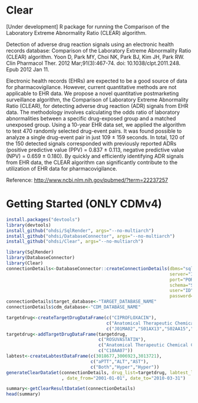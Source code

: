 # Clear
[Under development] R package for running the Comparison of the Laboratory Extreme Abnormality Ratio (CLEAR) algorithm.


Detection of adverse drug reaction signals using an electronic health records database: Comparison of the Laboratory Extreme Abnormality Ratio (CLEAR) algorithm. Yoon D, Park MY, Choi NK, Park BJ, Kim JH, Park RW. Clin Pharmacol Ther. 2012 Mar;91(3):467-74. doi: 10.1038/clpt.2011.248. Epub 2012 Jan 11.

Electronic health records (EHRs) are expected to be a good source of data for pharmacovigilance. However, current quantitative methods are not applicable to EHR data. We propose a novel quantitative postmarketing surveillance algorithm, the Comparison of Laboratory Extreme Abnormality Ratio (CLEAR), for detecting adverse drug reaction (ADR) signals from EHR data. The methodology involves calculating the odds ratio of laboratory abnormalities between a specific drug-exposed group and a matched unexposed group. Using a 10-year EHR data set, we applied the algorithm to test 470 randomly selected drug-event pairs. It was found possible to analyze a single drug-event pair in just 109 ± 159 seconds. In total, 120 of the 150 detected signals corresponded with previously reported ADRs (positive predictive value (PPV) = 0.837 ± 0.113, negative predictive value (NPV) = 0.659 ± 0.180). By quickly and efficiently identifying ADR signals from EHR data, the CLEAR algorithm can significantly contribute to the utilization of EHR data for pharmacovigilance.

Reference: http://www.ncbi.nlm.nih.gov/pubmed/?term=22237257

Getting Started (ONLY CDMv4)
===============
```r
install.packages("devtools")
library(devtools)
install_github("ohdsi/SqlRender", args="--no-multiarch")
install_github("ohdsi/DatabaseConnector", args="--no-multiarch")
install_github("ohdsi/Clear", args="--no-multiarch")

library(SqlRender)
library(DatabaseConnector)
library(Clear)
connectionDetails<-DatabaseConnector::createConnectionDetails(dbms="sql server",
                                                              server="IP",
                                                              port="PORT",
                                                              schema="SCHEMA",
                                                              user="ID",
                                                              password="PW")
connectionDetails$target_database<-"TARGET_DATABASE_NAME"
connectionDetails$cdm_database<-"CDM_DATABASE_NAME"

targetdrug<-createTargetDrugDataFrame(c("CIPROFLOXACIN"),
                                      c("Anatomical Therapeutic Chemical Classification"),
                                      c("J01MA02","S01AX13","S02AA15","S03AA07"))
targetdrug<-addTargetDrugDataFrame(targetdrug,
                                   c("ROSUVASTATIN"),
                                   c("Anatomical Therapeutic Chemical Classification"),
                                   c("C10AA07"))
labtest<-createLabtestDataFrame(c(3018677,3006923,3013721),
                                c("aPTT","ALT","AST"),
                                c("Both","Hyper","Hyper"))
generateClearDataSet(connectionDetails, drug_list=targetdrug, labtest_list=labtest
                     , date_from="2001-01-01", date_to="2010-03-31")

summary<-getClearResultDataSet(connectionDetails)
head(summary)
```
